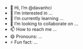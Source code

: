 - 👋 Hi, I’m @davanhci
- 👀 I’m interested in ...
- 🌱 I’m currently learning ...
- 💞️ I’m looking to collaborate on ...
- 📫 How to reach me ...
- 😄 Pronouns: ...
- ⚡ Fun fact: ...

<!---
davanhci/davanhci is a ✨ special ✨ repository because its `README.md` (this file) appears on your GitHub profile.
You can click the Preview link to take a look at your changes.
--->
